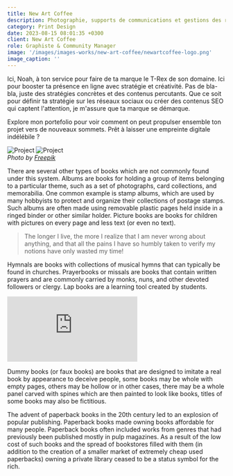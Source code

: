 ```yaml
---
title: New Art Coffee
description: Photographie, supports de communications et gestions des réseaux sociaux
category: Print Design
date: 2023-08-15 08:01:35 +0300
client: New Art Coffee
role: Graphiste & Community Manager
image: '/images/images-works/new-art-coffee/newartcoffee-logo.png'
image_caption: ''
---
```


Ici, Noah, à ton service pour faire de ta marque le T-Rex de son domaine. Ici pour booster ta présence en ligne avec stratégie et créativité. Pas de bla-bla, juste des stratégies concrètes et des contenus percutants. Que ce soit pour définir ta stratégie sur les réseaux sociaux ou créer des contenus SEO qui captent l'attention, je m'assure que ta marque se démarque.

Explore mon portefolio pour voir comment on peut propulser ensemble ton projet vers de nouveaux sommets. Prêt à laisser une empreinte digitale indélébile ?

<div class="gallery-box">
  <div class="gallery">
    <img src="https://via.placeholder.com/1200x800" loading="lazy" alt="Project">
    <img src="https://via.placeholder.com/1200x800" loading="lazy" alt="Project">
  </div>
  <em>Photo by <a href="https://via.placeholder.com/1200x800" target="_blank">Freepik</a></em>
</div>

There are several other types of books which are not commonly found under this system. Albums are books for holding a group of items belonging to a particular theme, such as a set of photographs, card collections, and memorabilia. One common example is stamp albums, which are used by many hobbyists to protect and organize their collections of postage stamps. Such albums are often made using removable plastic pages held inside in a ringed binder or other similar holder. Picture books are books for children with pictures on every page and less text (or even no text).

> The longer I live, the more I realize that I am never wrong about anything, and that all the pains I have so humbly taken to verify my notions have only wasted my time!

Hymnals are books with collections of musical hymns that can typically be found in churches. Prayerbooks or missals are books that contain written prayers and are commonly carried by monks, nuns, and other devoted followers or clergy. Lap books are a learning tool created by students.

<p><iframe src="https://www.youtube.com/embed/NpEaa2P7qZI" loading="lazy" frameborder="0" allowfullscreen></iframe></p>

Dummy books (or faux books) are books that are designed to imitate a real book by appearance to deceive people, some books may be whole with empty pages, others may be hollow or in other cases, there may be a whole panel carved with spines which are then painted to look like books,  titles of some books may also be fictitious.

The advent of paperback books in the 20th century led to an explosion of popular publishing. Paperback books made owning books affordable for many people. Paperback books often included works from genres that had previously been published mostly in pulp magazines. As a result of the low cost of such books and the spread of bookstores filled with them (in addition to the creation of a smaller market of extremely cheap used paperbacks) owning a private library ceased to be a status symbol for the rich.
